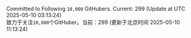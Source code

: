 Committed to Following `10,000` GitHubers. Current: <!-- FOLLOWING_COUNT -->299<!-- FOLLOWING_COUNT --> (Update at UTC <!-- LAST_UPDATED -->2025-05-10 03:13:24<!-- LAST_UPDATED -->)<br>
致力于关注`10,000`个GitHuber。当前：<!-- FOLLOWING_COUNT -->299<!-- FOLLOWING_COUNT --> (更新于北京时间 <!-- LAST_UPDATED_CST -->2025-05-10 11:13:24<!-- LAST_UPDATED_CST -->)
